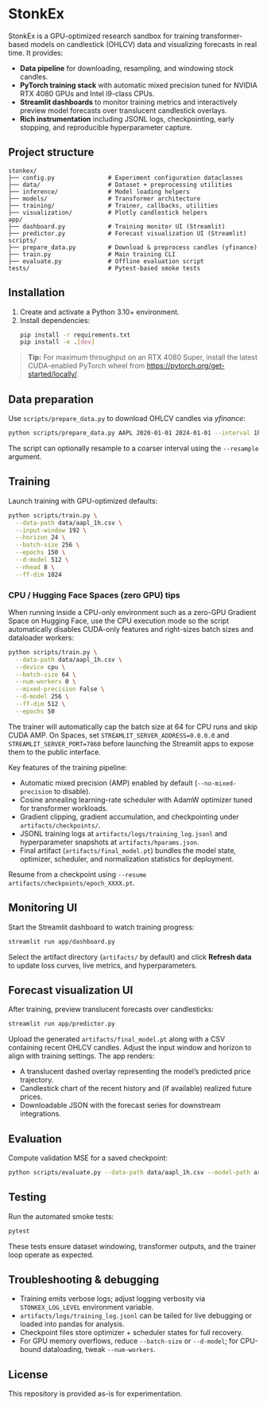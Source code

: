 # StonkEx

StonkEx is a GPU-optimized research sandbox for training transformer-based models on candlestick (OHLCV) data and visualizing forecasts in real time. It provides:

- **Data pipeline** for downloading, resampling, and windowing stock candles.
- **PyTorch training stack** with automatic mixed precision tuned for NVIDIA RTX 4080 GPUs and Intel i9-class CPUs.
- **Streamlit dashboards** to monitor training metrics and interactively preview model forecasts over translucent candlestick overlays.
- **Rich instrumentation** including JSONL logs, checkpointing, early stopping, and reproducible hyperparameter capture.

## Project structure

```
stonkex/
├── config.py               # Experiment configuration dataclasses
├── data/                   # Dataset + preprocessing utilities
├── inference/              # Model loading helpers
├── models/                 # Transformer architecture
├── training/               # Trainer, callbacks, utilities
├── visualization/          # Plotly candlestick helpers
app/
├── dashboard.py            # Training monitor UI (Streamlit)
├── predictor.py            # Forecast visualization UI (Streamlit)
scripts/
├── prepare_data.py         # Download & preprocess candles (yfinance)
├── train.py                # Main training CLI
├── evaluate.py             # Offline evaluation script
tests/                      # Pytest-based smoke tests
```

## Installation

1. Create and activate a Python 3.10+ environment.
2. Install dependencies:
   ```bash
   pip install -r requirements.txt
   pip install -e .[dev]
   ```

> **Tip:** For maximum throughput on an RTX 4080 Super, install the latest CUDA-enabled PyTorch wheel from https://pytorch.org/get-started/locally/.

## Data preparation

Use `scripts/prepare_data.py` to download OHLCV candles via *yfinance*:

```bash
python scripts/prepare_data.py AAPL 2020-01-01 2024-01-01 --interval 1h --output data/aapl_1h.csv
```

The script can optionally resample to a coarser interval using the `--resample` argument.

## Training

Launch training with GPU-optimized defaults:

```bash
python scripts/train.py \
  --data-path data/aapl_1h.csv \
  --input-window 192 \
  --horizon 24 \
  --batch-size 256 \
  --epochs 150 \
  --d-model 512 \
  --nhead 8 \
  --ff-dim 1024
```

### CPU / Hugging Face Spaces (zero GPU) tips

When running inside a CPU-only environment such as a zero-GPU Gradient Space on Hugging Face, use the CPU execution mode so the script automatically disables CUDA-only features and right-sizes batch sizes and dataloader workers:

```bash
python scripts/train.py \
  --data-path data/aapl_1h.csv \
  --device cpu \
  --batch-size 64 \
  --num-workers 0 \
  --mixed-precision False \
  --d-model 256 \
  --ff-dim 512 \
  --epochs 50
```

The trainer will automatically cap the batch size at 64 for CPU runs and skip CUDA AMP. On Spaces, set `STREAMLIT_SERVER_ADDRESS=0.0.0.0` and `STREAMLIT_SERVER_PORT=7860` before launching the Streamlit apps to expose them to the public interface.

Key features of the training pipeline:

- Automatic mixed precision (AMP) enabled by default (`--no-mixed-precision` to disable).
- Cosine annealing learning-rate scheduler with AdamW optimizer tuned for transformer workloads.
- Gradient clipping, gradient accumulation, and checkpointing under `artifacts/checkpoints/`.
- JSONL training logs at `artifacts/logs/training_log.jsonl` and hyperparameter snapshots at `artifacts/hparams.json`.
- Final artifact (`artifacts/final_model.pt`) bundles the model state, optimizer, scheduler, and normalization statistics for deployment.

Resume from a checkpoint using `--resume artifacts/checkpoints/epoch_XXXX.pt`.

## Monitoring UI

Start the Streamlit dashboard to watch training progress:

```bash
streamlit run app/dashboard.py
```

Select the artifact directory (`artifacts/` by default) and click **Refresh data** to update loss curves, live metrics, and hyperparameters.

## Forecast visualization UI

After training, preview translucent forecasts over candlesticks:

```bash
streamlit run app/predictor.py
```

Upload the generated `artifacts/final_model.pt` along with a CSV containing recent OHLCV candles. Adjust the input window and horizon to align with training settings. The app renders:

- A translucent dashed overlay representing the model’s predicted price trajectory.
- Candlestick chart of the recent history and (if available) realized future prices.
- Downloadable JSON with the forecast series for downstream integrations.

## Evaluation

Compute validation MSE for a saved checkpoint:

```bash
python scripts/evaluate.py --data-path data/aapl_1h.csv --model-path artifacts/final_model.pt
```

## Testing

Run the automated smoke tests:

```bash
pytest
```

These tests ensure dataset windowing, transformer outputs, and the trainer loop operate as expected.

## Troubleshooting & debugging

- Training emits verbose logs; adjust logging verbosity via `STONKEX_LOG_LEVEL` environment variable.
- `artifacts/logs/training_log.jsonl` can be tailed for live debugging or loaded into pandas for analysis.
- Checkpoint files store optimizer + scheduler states for full recovery.
- For GPU memory overflows, reduce `--batch-size` or `--d-model`; for CPU-bound dataloading, tweak `--num-workers`.

## License

This repository is provided as-is for experimentation.
